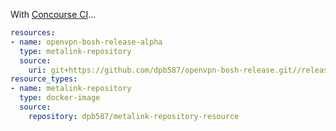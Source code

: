 With [Concourse CI](https://concourse-ci.org/pipelines.html)...

```yaml
resources:
- name: openvpn-bosh-release-alpha
  type: metalink-repository
  source:
    uri: git+https://github.com/dpb587/openvpn-bosh-release.git//release/alpha#artifacts
resource_types:
- name: metalink-repository
  type: docker-image
  source:
    repository: dpb587/metalink-repository-resource
```
